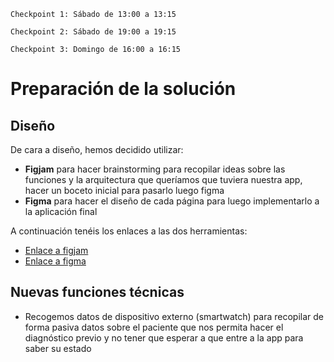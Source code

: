 ~~~
Checkpoint 1: Sábado de 13:00 a 13:15 

Checkpoint 2: Sábado de 19:00 a 19:15 

Checkpoint 3: Domingo de 16:00 a 16:15
~~~
[Enlace a figjam]:https://www.figma.com/board/TQov0bZaKnwdLVyu95HhnB/Grupo-28?node-id=0-1&t=X0EGSXdukUpPQq10-1
[Enlace a figma]:https://www.figma.com/design/nYpR4axzapxsy09RDWAy0N/Grupo-28-Hackaton?node-id=0-1&t=XULNcIZCq4AtKQRf-1
# **Preparación de la solución**
## **Diseño**

De cara a diseño, hemos decidido utilizar:

- **Figjam** para hacer brainstorming para recopilar ideas sobre las funciones y la arquitectura que queríamos que tuviera nuestra app, hacer un boceto inicial para pasarlo luego figma
- **Figma** para hacer el diseño de cada página para luego implementarlo a la aplicación final

A continuación tenéis los enlaces a las dos herramientas:
- [Enlace a figjam]
- [Enlace a figma]

## **Nuevas funciones técnicas**
- Recogemos datos de dispositivo externo (smartwatch) para recopilar de forma pasiva datos sobre el paciente que nos permita hacer el diagnóstico previo y no tener que esperar a que entre a la app para saber su estado